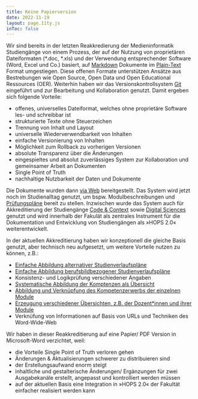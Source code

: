 ```yaml
---
title: Keine Papierversion
date: 2022-11-19
layout: page.11ty.js
inToc: false
---
```


Wir sind bereits in der letzten Reakkredierung der Medieninformatik Studiengänge von einem Prozess, der auf der Nutzung von proprietären Dateiformaten (*.doc, *.xls) und der Verwendung entsprechender Software (Word, Excel und Co.) basiert, auf [Markdown](https://markdown.de) Dokumente im [Plain-Text](https://de.wikipedia.org/wiki/Plain_text) Format umgestiegen. Diese offenen Formate unterstützen Ansätze aus Bestrebungen wie Open Source, Open Data und Open Educational Ressources (OER). Weiterhin haben wir das Versionskontrollsystem [Git](https://git-scm.com) eingeführt und zur Bearbeitung und Kollaboration genutzt. Damit ergeben sich folgende Vorteile:
- offenes, universelles Dateiformat, welches ohne proprietäre Software les- und schreibbar ist
- strukturierte Texte ohne Steuerzeichen
- Trennung von Inhalt und Layout
- universelle Wiederverwendbarkeit von Inhalten
- einfache Versionierung von Inhalten
- Möglichkeit zum Rollback zu vorherigen Versionen
- absolute Transparenz über die Änderungen
- eingespieltes und absolut zuverlässiges System zur Kollaboration und gemeinsamer Arbeit an Dokumenten
- Single Point of Truth
- nachhaltige Nutzbarkeit der Daten und Dokumente

Die Dokumente wurden dann [via Web](https://th-koeln.github.io/mi-2017/) bereitgestellt. Das System wird jetzt noch im Studienalltag genutzt, um bspw. Modulbeschreibungen und [Prüfungspläne](https://th-koeln.github.io/mi-2017/modulliste-bachelor/) bereit zu stellen. Inzwischen wurde das System auch für Akkreditierung der Studiengänge [Code & Context](https://coco.study/module/) sowie [Digital Sciences](https://digital-sciences.de) genutzt und wird innerhalb der Fakulät als zentrales Instrument für die Dokumentation und Entwicklung von Studiengängen als »HOPS 2.0« weiterentwickelt.

In der aktuellen Akkreditierung haben wir konzeptionell die gleiche Basis genutzt, aber technisch neu aufgesetzt, um weitere Vorteile nutzen zu können, z.B.:
- [Einfache Abbildung alternativer Studienverlaufspläne](https://th-koeln.github.io/medieninformatik-5.0/curricula/mpo5-120CP-alternativ/)
- [Einfache Abbildung berufsbildbezogener Studienverlaufspläne](https://th-koeln.github.io/medieninformatik-5.0/curricula/mpo5-90CP-persona-UX-Consultant/)
- Konsistenz- und Logikprüfung verschiedener Angaben
- [Systematische Abbildung der Komptenzen als Übersicht](https://th-koeln.github.io/medieninformatik-5.0/medieninformatik-bachelor/kompetenzen-der-module-bpo5/)
- [Abbildung und Verknüpfung des Kompetenzerwerbs der einzelnen Module](https://th-koeln.github.io/medieninformatik-5.0/medieninformatik-bachelor/modulbeschreibungen-bpo5/BA_Screendesign/)
- [Erzeugung verschiedener Übersichten, z.B. der Dozent*innen und ihrer Module](https://th-koeln.github.io/medieninformatik-5.0/dozentinnen/)
- Verknüfung von Informationen auf Basis von URLs und Techniken des Word-Wide-Web

Wir haben in dieser Reakkreditierung auf eine Papier/ PDF Version in Microsoft-Word verzichtet, weil:
- die Vorteile Single Point of Truth verloren gehen
- Änderungen & Aktualisierungen schwerer zu distribuieren sind
- der Erstellungsaufwand enorm steigt
- inhaltliche und gestalterische Änderungen/ Ergänzungen für zwei Ausgabekanäle erstellt, angepasst und kontrolliert werden müssen
- auf der aktuellen Basis eine Integration in »HOPS 2.0« der Fakultät einfacher realisiert werden kann
